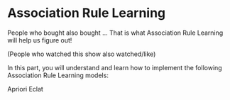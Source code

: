 # Association Rule Learning

People who bought also bought ... That is what Association Rule Learning will help us figure out!

(People who watched this show also watched/like)

In this part, you will understand and learn how to implement the following Association Rule Learning models:

Apriori
Eclat
